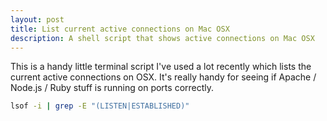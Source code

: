 ```yaml
---
layout: post
title: List current active connections on Mac OSX
description: A shell script that shows active connections on Mac OSX
---
```

This is a handy little terminal script I've used a lot recently which lists the current active connections on OSX. It's really handy for seeing if Apache / Node.js / Ruby stuff is running on ports correctly.

```bash
lsof -i | grep -E "(LISTEN|ESTABLISHED)" 
```
